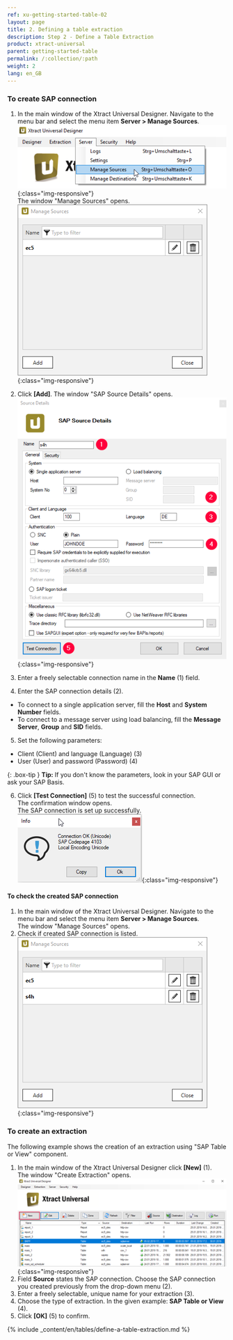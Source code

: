 ```yaml
---
ref: xu-getting-started-table-02
layout: page
title: 2. Defining a table extraction
description: Step 2 - Define a Table Extraction
product: xtract-universal
parent: getting-started-table
permalink: /:collection/:path
weight: 2
lang: en_GB
---
```


### To create SAP connection

1. In the main window of the Xtract Universal Designer. Navigate to the menu bar and select the menu item **Server > Manage Sources**.<br>
![XU-Create-Connection-1](/img/content/server_manage_sources.png){:class="img-responsive"}<br>
The window "Manage Sources" opens. <br>
![XU-Create-Connection-2](/img/content/xu_manage_source.png){:class="img-responsive"}

2. Click **[Add]**. The window "SAP Source Details" opens. <br>
![XU-Create-Connection-3-A](/img/content/xu/sap_source-details.png){:class="img-responsive"}<br>
3. Enter a freely selectable connection name in the **Name** (1) field. 
4. Enter the SAP connection details (2). 
- To connect to a single application server, fill the **Host** and **System Number** fields. <br>
- To connect to a message server using load balancing, fill the **Message Server**, **Group** and **SID** fields. <br>
5. Set the following parameters:
- Client (Client) and language (Language) (3)
- User (User) and password (Password) (4) <br>

{: .box-tip }
**Tip:** If you don't know the parameters, look in your SAP GUI or ask your SAP Basis. <br>

6. Click **[Test Connection]** (5) to test the successful connection. <br>
The confirmation window opens. <br>
The SAP connection is set up successfully.<br>
![XU-Create-Connection-3](/img/content/xu_test_connection.png){:class="img-responsive"} <br>
#### To check the created SAP connection
1. In the main window of the Xtract Universal Designer. Navigate to the menu bar and select the menu item **Server > Manage Sources**.<br>
The window "Manage Sources" opens. <br>
2. Check if created SAP connection is listed.<br>
![XU-Create-Connection-4](/img/content/xu_manage_source_2.png){:class="img-responsive"}

### To create an extraction
The following example shows the creation of an extraction using "SAP Table or View" component.<br>
1. In the main window of the Xtract Universal Designer click **[New]** (1). <br>
The window "Create Extraction" opens. <br>
![Create-New-Table-Extraction](/img/content/xu_extraction_anlegen.png){:class="img-responsive"}<br>
2. Field **Source** states the SAP connection. Choose the SAP connection you created previously from the drop-down menu (2).
3. Enter a freely selectable, unique name for your extraction (3).
4. Choose the type of extraction. In the given example: **SAP Table or View** (4). <br>
5. Click **[OK]** (5) to confirm.

{% include _content/en/tables/define-a-table-extraction.md  %}

